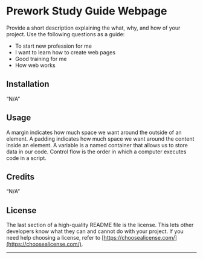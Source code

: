 # <Your-Project-Title>

# Prework Study Guide Webpage
Provide a short description explaining the what, why, and how of your project. Use the following questions as a guide:

- To start new profession for me
- I want to learn how to create web pages
- Good training for me
- How web works



## Installation

“N/A”

## Usage

A margin indicates how much space we want around the outside of an element.
A padding indicates how much space we want around the content inside an element.
A variable is a named container that allows us to store data in our code.
Control flow is the order in which a computer executes code in a script.

## Credits

“N/A”

## License

The last section of a high-quality README file is the license. This lets other developers know what they can and cannot do with your project. If you need help choosing a license, refer to [https://choosealicense.com/](https://choosealicense.com/).

---


